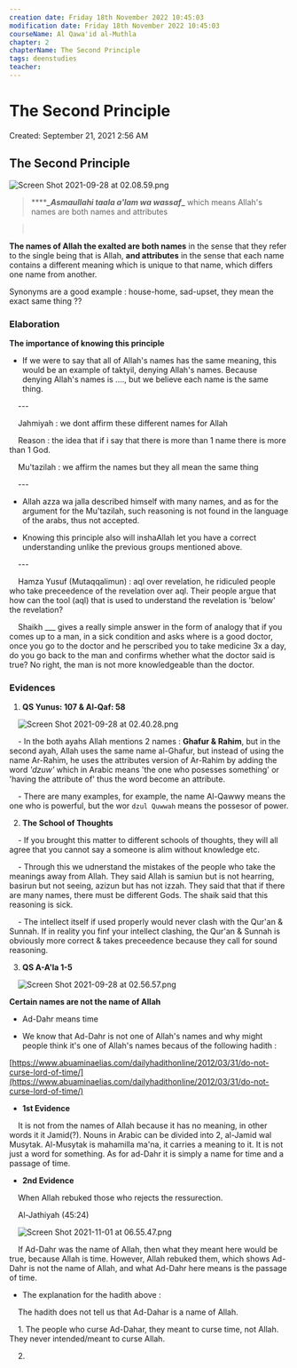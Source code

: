 ```yaml
---
creation date: Friday 18th November 2022 10:45:03 
modification date: Friday 18th November 2022 10:45:03
courseName: Al Qawa'id al-Muthla 
chapter: 2
chapterName: The Second Principle
tags: deenstudies
teacher: 
---
```

# The Second Principle

  

Created: September 21, 2021 2:56 AM

  

## The Second Principle

  

![Screen Shot 2021-09-28 at 02.08.59.png](Screen_Shot_2021-09-28_at_02.08.59.png)

  

> *********_Asmaullahi taala a'lam wa wassaf*_**** which means Allah's names are both names and attributes

> 

  

****The names of Allah the exalted are both names**** in the sense that they refer to the single being that is Allah, ****and attributes**** in the sense that each name contains a different meaning which is unique to that name, which differs one name from another.

  

Synonyms are a good example : house-home, sad-upset, they mean the exact same thing ??

  

### Elaboration

  

****The importance of knowing this principle****

  

- If we were to say that all of Allah's names has the same meaning, this would be an example of taktyil, denying Allah's names. Because denying Allah's names is ...., but we believe each name is the same thing.

    ---

    Jahmiyah : we dont affirm these different names for Allah

    Reason : the idea that if i say that there is more than 1 name there is more than 1 God.

    Mu'tazilah : we affirm the names but they all mean the same thing

    ---

- Allah azza wa jalla described himself with many names, and as for the argument for the Mu'tazilah, such reasoning is not found in the language of the arabs, thus not accepted.

- Knowing this principle also will inshaAllah let you have a correct understanding unlike the previous groups mentioned above.

    ---

    Hamza Yusuf (Mutaqqalimun) : aql over revelation, he ridiculed people who take preceedence of the revelation over aql. Their people argue that how can the tool (aql) that is used to understand the revelation is 'below' the revelation?

    Shaikh ___ gives a really simple answer in the form of analogy that if you comes up to a man, in a sick condition and asks where is a good doctor, once you go to the doctor and he perscribed you to take medicine 3x a day, do you go back to the man and confirms whether what the doctor said is true? No right, the man is not more knowledgeable than the doctor.

  

### ****Evidences****

  

1. ****QS Yunus: 107 & Al-Qaf: 58****

    ![Screen Shot 2021-09-28 at 02.40.28.png](Screen_Shot_2021-09-28_at_02.40.28.png)

    - In the both ayahs Allah mentions 2 names : **Ghafur & Rahim**, but in the second ayah, Allah uses the same name al-Ghafur, but instead of using the name Ar-Rahim, he uses the attributes version of Ar-Rahim by adding the word *'dzuw'* which in Arabic means 'the one who posesses something' or 'having the attribute of' thus the word become an attribute.

    - There are many examples, for example, the name Al-Qawwy means the one who is powerful, but the wor `dzul Quwwah` means the possesor of power.

2. ****The School of Thoughts****

    - If you brought this matter to different schools of thoughts, they will all agree that you cannot say a someone is alim without knowledge etc.

    - Through this we udnerstand the mistakes of the people who take the meanings away from Allah. They said Allah is samiun but is not hearring, basirun but not seeing, azizun but has not izzah. They said that that if there are many names, there must be different Gods. The shaik said that this reasoning is sick.

    - The intellect itself if used properly would never clash with the Qur'an & Sunnah. If in reality you finf your intellect clashing, the Qur'an & Sunnah is obviously more correct & takes preceedence because they call for sound reasoning.

3. ****QS A-A'la 1-5****

    ![Screen Shot 2021-09-28 at 02.56.57.png](Screen_Shot_2021-09-28_at_02.56.57.png)

  

****Certain names are not the name of Allah****

  

- Ad-Dahr means time

- We know that Ad-Dahr is not one of Allah's names and why might people think it's one of Allah's names becaus of the following hadith :

  

[https://www.abuaminaelias.com/dailyhadithonline/2012/03/31/do-not-curse-lord-of-time/](https://www.abuaminaelias.com/dailyhadithonline/2012/03/31/do-not-curse-lord-of-time/)

  

- ****1st Evidence****

    It is not from the names of Allah because it has no meaning, in other words it it Jamid(?). Nouns in Arabic can be divided into 2, al-Jamid wal Musytak. Al-Musytak is mahamilla ma'na, it carries a meaning to it. It is not just a word for something. As for ad-Dahr it is simply a name for time and a passage of time.

- ****2nd Evidence****

    When Allah rebuked those who rejects the ressurection.

    Al-Jathiyah (45:24)

    ![Screen Shot 2021-11-01 at 06.55.47.png](Screen_Shot_2021-11-01_at_06.55.47.png)

    If Ad-Dahr was the name of Allah, then what they meant here would be true, because Allah is time. However, Allah rebuked them, which shows Ad-Dahr is not the name of Allah, and what Ad-Dahr here means is the passage of time.

- The explanation for the hadith above :

    The hadith does not tell us that Ad-Dahar is a name of Allah.

    1. The people who curse Ad-Dahar, they meant to curse time, not Allah. They never intended/meant to curse Allah.

    2.